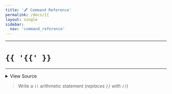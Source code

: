 ```yaml
---
title: '🖋️ Command Reference'
permalink: /docs/{{
layout: single
sidebar:
  nav: 'command_reference'
---
```


---

# `{{ '{{' }}`

---



<details>
  <summary>View Source</summary>

{% highlight sh %}

!fn --shellpen-private writeDSL writeln "(( ${*/\}\}/\)\)}"
{% endhighlight %}

</details>



> Write a `((` arithmetic statement (_replaces `}}` with `))`_)







